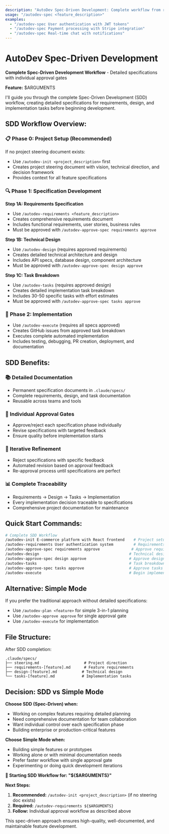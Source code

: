 ```yaml
---
description: "AutoDev Spec-Driven Development: Complete workflow from requirements to implementation"
usage: "/autodev-spec <feature_description>"
examples:
  - "/autodev-spec User authentication with JWT tokens"
  - "/autodev-spec Payment processing with Stripe integration"
  - "/autodev-spec Real-time chat with notifications"
---
```


# AutoDev Spec-Driven Development

**Complete Spec-Driven Development Workflow** - Detailed specifications with individual approval gates

**Feature:** $ARGUMENTS

I'll guide you through the complete Spec-Driven Development (SDD) workflow, creating detailed specifications for requirements, design, and implementation tasks before beginning development.

## SDD Workflow Overview:

### 📋 **Phase 0: Project Setup (Recommended)**
If no project steering document exists:
- Use `/autodev-init <project_description>` first
- Creates project steering document with vision, technical direction, and decision framework
- Provides context for all feature specifications

### 🔍 **Phase 1: Specification Development**
**Step 1A: Requirements Specification**
- Use `/autodev-requirements <feature_description>`
- Creates comprehensive requirements document
- Includes functional requirements, user stories, business rules
- Must be approved with `/autodev-approve-spec requirements approve`

**Step 1B: Technical Design**
- Use `/autodev-design` (requires approved requirements)
- Creates detailed technical architecture and design
- Includes API specs, database design, component architecture
- Must be approved with `/autodev-approve-spec design approve`

**Step 1C: Task Breakdown**
- Use `/autodev-tasks` (requires approved design)
- Creates detailed implementation task breakdown
- Includes 30-50 specific tasks with effort estimates
- Must be approved with `/autodev-approve-spec tasks approve`

### 🚀 **Phase 2: Implementation**
- Use `/autodev-execute` (requires all specs approved)
- Creates GitHub issues from approved task breakdown
- Executes complete automated implementation
- Includes testing, debugging, PR creation, deployment, and documentation

## SDD Benefits:

### **📚 Detailed Documentation**
- Permanent specification documents in `.claude/specs/`
- Complete requirements, design, and task documentation
- Reusable across teams and tools

### **🎯 Individual Approval Gates**
- Approve/reject each specification phase individually
- Revise specifications with targeted feedback
- Ensure quality before implementation starts

### **🔄 Iterative Refinement**
- Reject specifications with specific feedback
- Automated revision based on approval feedback
- Re-approval process until specifications are perfect

### **📊 Complete Traceability**
- Requirements → Design → Tasks → Implementation
- Every implementation decision traceable to specifications
- Comprehensive project documentation for maintenance

## Quick Start Commands:

```bash
# Complete SDD Workflow
/autodev-init E-commerce platform with React frontend    # Project setup
/autodev-requirements User authentication system         # Requirements
/autodev-approve-spec requirements approve              # Approve requirements
/autodev-design                                        # Technical design  
/autodev-approve-spec design approve                   # Approve design
/autodev-tasks                                         # Task breakdown
/autodev-approve-spec tasks approve                    # Approve tasks
/autodev-execute                                       # Begin implementation
```

## Alternative: Simple Mode

If you prefer the traditional approach without detailed specifications:
- Use `/autodev-plan <feature>` for simple 3-in-1 planning
- Use `/autodev-approve approve` for single approval gate
- Use `/autodev-execute` for implementation

## File Structure:

After SDD completion:
```
.claude/specs/
├── steering.md                    # Project direction
├── requirements-[feature].md      # Feature requirements
├── design-[feature].md           # Technical design
└── tasks-[feature].md            # Implementation tasks
```

## Decision: SDD vs Simple Mode

**Choose SDD (Spec-Driven) when:**
- Working on complex features requiring detailed planning
- Need comprehensive documentation for team collaboration
- Want individual control over each specification phase
- Building enterprise or production-critical features

**Choose Simple Mode when:**
- Building simple features or prototypes
- Working alone or with minimal documentation needs
- Prefer faster workflow with single approval gate
- Experimenting or doing quick development iterations

**🎯 Starting SDD Workflow for: "${$ARGUMENTS}"**

**Next Steps:**
1. **Recommended:** `/autodev-init <project_description>` (if no steering doc exists)
2. **Required:** `/autodev-requirements ${$ARGUMENTS}`
3. **Follow:** Individual approval workflow as described above

This spec-driven approach ensures high-quality, well-documented, and maintainable feature development.